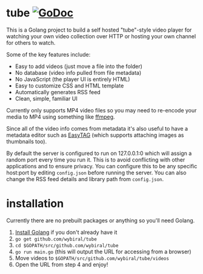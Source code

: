 # tube [![GoDoc](https://godoc.org/github.com/wybiral/tube?status.svg)](https://godoc.org/github.com/wybiral/tube)

This is a Golang project to build a self hosted "tube"-style video player for watching your own video collection over HTTP or hosting your own channel for others to watch.

Some of the key features include:
- Easy to add videos (just move a file into the folder)
- No database (video info pulled from file metadata)
- No JavaScript (the player UI is entirely HTML)
- Easy to customize CSS and HTML template
- Automatically generates RSS feed
- Clean, simple, familiar UI

Currently only supports MP4 video files so you may need to re-encode your media to MP4 using something like [ffmpeg](https://ffmpeg.org/).

Since all of the video info comes from metadata it's also useful to have a metadata editor such as [EasyTAG](https://github.com/GNOME/easytag) (which supports attaching images as thumbnails too).

By default the server is configured to run on 127.0.0.1:0 which will assign a random port every time you run it. This is to avoid conflicting with other applications and to ensure privacy. You can configure this to be any specific host:port by editing `config.json` before running the server. You can also change the RSS feed details and library path from `config.json`.

# installation

Currently there are no prebuilt packages or anything so you'll need Golang.

1. [Install Golang](https://golang.org/doc/install) if you don't already have it
2. `go get github.com/wybiral/tube`
3. `cd $GOPATH/src/github.com/wybiral/tube`
4. `go run main.go` (this will output the URL for accessing from a browser)
5. Move videos to `$GOPATH/src/github.com/wybiral/tube/videos`
6. Open the URL from step 4 and enjoy!
